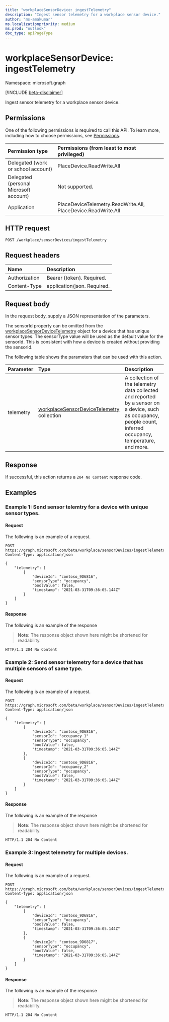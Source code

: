 ```yaml
---
title: "workplaceSensorDevice: ingestTelemetry"
description: "Ingest sensor telemetry for a workplace sensor device."
author: "ms-amakumar"
ms.localizationpriority: medium
ms.prod: "outlook"
doc_type: apiPageType
---
```


# workplaceSensorDevice: ingestTelemetry
Namespace: microsoft.graph

[!INCLUDE [beta-disclaimer](../../includes/beta-disclaimer.md)]

Ingest sensor telemetry for a workplace sensor device.

## Permissions
One of the following permissions is required to call this API. To learn more, including how to choose permissions, see [Permissions](/graph/permissions-reference).

|Permission type|Permissions (from least to most privileged)|
|:---|:---|
|Delegated (work or school account)|PlaceDevice.ReadWrite.All|
|Delegated (personal Microsoft account)|Not supported.|
|Application|PlaceDeviceTelemetry.ReadWrite.All, PlaceDevice.ReadWrite.All|

## HTTP request

<!-- {
  "blockType": "ignored"
}
-->
``` http
POST /workplace/sensorDevices/ingestTelemetry
```

## Request headers
|Name|Description|
|:---|:---|
|Authorization|Bearer {token}. Required.|
|Content-Type|application/json. Required.|

## Request body
In the request body, supply a JSON representation of the parameters. 

The sensorId property can be omitted from the [workplaceSensorDeviceTelemetry](../resources/workplacesensordevicetelemetry.md) object for a device that has unique sensor types. The sensorType value will be used as the default value for the sensorId. This is consistent with how a device is created without providing the sensorId.

The following table shows the parameters that can be used with this action.

|Parameter|Type|Description|
|:---|:---|:---|
|telemetry|[workplaceSensorDeviceTelemetry](../resources/workplacesensordevicetelemetry.md) collection|A collection of the telemetry data collected and reported by a sensor on a device, such as occupancy, people count, inferred occupancy, temperature, and more.|

## Response

If successful, this action returns a `204 No Content` response code.

## Examples
### Example 1: Send sensor telemtry for a device with unique sensor types.

#### Request
The following is an example of a request.
<!-- {
  "blockType": "request",
  "name": "workplacesensordevicethis.ingesttelemetry"
}
-->
``` http
POST https://graph.microsoft.com/beta/workplace/sensorDevices/ingestTelemetry
Content-Type: application/json

{
    "telemetry": [
        {
            "deviceId": "contoso_9D6816",
            "sensorType": "occupancy",
            "boolValue": false,
            "timestamp": "2021-03-31T09:36:05.144Z"
        }
    ]
}
```

#### Response
The following is an example of the response
>**Note:** The response object shown here might be shortened for readability.
<!-- {
  "blockType": "response",
  "truncated": true
}
-->
``` http
HTTP/1.1 204 No Content
```

### Example 2: Send sensor telemetry for a device that has multiple sensors of same type.

#### Request
The following is an example of a request.
<!-- {
  "blockType": "request",
  "name": "workplacesensordevicethis.ingesttelemetry"
}
-->
``` http
POST https://graph.microsoft.com/beta/workplace/sensorDevices/ingestTelemetry
Content-Type: application/json

{
    "telemetry": [
        {
            "deviceId": "contoso_9D6816",
            "sensorId": "occupancy_1"
            "sensorType": "occupancy",
            "boolValue": false,
            "timestamp": "2021-03-31T09:36:05.144Z"
        },
        {
            "deviceId": "contoso_9D6816",
            "sensorId": "occupancy_2"
            "sensorType": "occupancy",
            "boolValue": false,
            "timestamp": "2021-03-31T09:36:05.144Z"
        }
    ]
}
```


#### Response
The following is an example of the response
>**Note:** The response object shown here might be shortened for readability.
<!-- {
  "blockType": "response",
  "truncated": true
}
-->
``` http
HTTP/1.1 204 No Content
```

### Example 3: Ingest telemetry for multiple devices.

#### Request
The following is an example of a request.
<!-- {
  "blockType": "request",
  "name": "workplacesensordevicethis.ingesttelemetry"
}
-->
``` http
POST https://graph.microsoft.com/beta/workplace/sensorDevices/ingestTelemetry
Content-Type: application/json

{
    "telemetry": [
        {
            "deviceId": "contoso_9D6816",
            "sensorType": "occupancy",
            "boolValue": false,
            "timestamp": "2021-03-31T09:36:05.144Z"
        },
        {
            "deviceId": "contoso_9D6817",
            "sensorType": "occupancy",
            "boolValue": false,
            "timestamp": "2021-03-31T09:36:05.144Z"
        }
    ]
}
```


#### Response
The following is an example of the response
>**Note:** The response object shown here might be shortened for readability.
<!-- {
  "blockType": "response",
  "truncated": true
}
-->
``` http
HTTP/1.1 204 No Content
```

